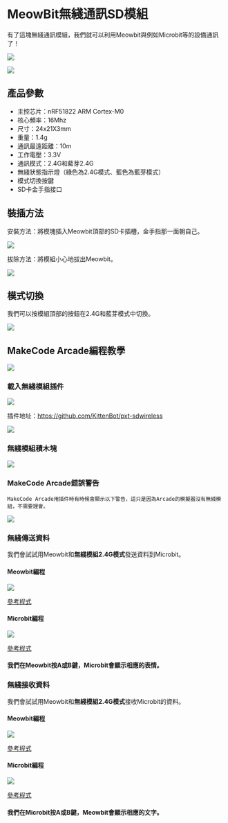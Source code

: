 # MeowBit無綫通訊SD模組

有了這塊無綫通訊模組，我們就可以利用Meowbit與例如Microbit等的設備通訊了！

![](./images/sd1.png)

![](./images/sd2.png)

## 產品參數

- 主控芯片：nRF51822 ARM Cortex-M0
- 核心頻率：16Mhz
- 尺寸：24x21X3mm
- 重量：1.4g
- 通訊最遠距離：10m
- 工作電壓：3.3V
- 通訊模式：2.4G和藍芽2.4G
- 無綫狀態指示燈（綠色為2.4G模式、藍色為藍芽模式）
- 模式切換按鍵
- SD卡金手指接口

## 裝插方法

安裝方法：將模塊插入Meowbit頂部的SD卡插槽，金手指那一面朝自己。

![](./images/sd3.gif)

拔除方法：將模組小心地拔出Meowbit。

![](./images/sd4.gif)

## 模式切換

我們可以按模組頂部的按鈕在2.4G和藍芽模式中切換。

![](./images/sd12.gif)

## MakeCode Arcade編程教學

![](./images/acbanner.png)



### 載入無綫模組插件

![](./images/sd5.png)

插件地址：https://github.com/KittenBot/pxt-sdwireless

![](./images/sd6.png)

### 無綫模組積木塊

![](./images/sd7.png)

### MakeCode Arcade錯誤警告

    MakeCode Arcade用插件時有時候會顯示以下警告，這只是因為Arcade的模擬器沒有無綫模組，不需要理會。

![](./images/sd13.png)

### 無綫傳送資料

我們會試試用Meowbit和**無綫模組2.4G模式**發送資料到Microbit。

#### Meowbit編程

![](./images/sd8.png)

[參考程式](https://makecode.com/_CTHU6hP81P6U)

#### Microbit編程

![](./images/sd9.png)

[參考程式](https://makecode.microbit.org/_R8zKEpixPazc)

#### 我們在Meowbit按A或B鍵，Microbit會顯示相應的表情。

### 無綫接收資料

我們會試試用Meowbit和**無綫模組2.4G模式**接收Microbit的資料。

#### Meowbit編程

![](./images/sd11.png)

[參考程式](https://makecode.com/_KDPdA0XccXvP)

#### Microbit編程

![](./images/sd10.png)

[參考程式](https://makecode.microbit.org/_Xx39ryM2CTp9)

#### 我們在Microbit按A或B鍵，Meowbit會顯示相應的文字。

